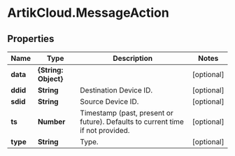 # ArtikCloud.MessageAction

## Properties
Name | Type | Description | Notes
------------ | ------------- | ------------- | -------------
**data** | **{String: Object}** |  | [optional] 
**ddid** | **String** | Destination Device ID. | [optional] 
**sdid** | **String** | Source Device ID. | [optional] 
**ts** | **Number** | Timestamp (past, present or future). Defaults to current time if not provided. | [optional] 
**type** | **String** | Type. | [optional] 


